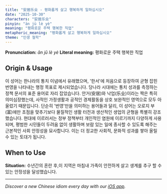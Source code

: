 ```yaml
---
title: "安居乐业 - 평화롭게 살고 행복하게 일하십시오"
date: "2025-10-30"
characters: "安居乐业"
pinyin: "ān jū lè yè"
meaning: "평화로운 주택 행복한 직업"
metaphoric_meaning: "평화롭게 살고 행복하게 일하십시오"
theme: "인생 철학"
---
```


**Pronunciation:** *ān jū lè yè*
**Literal meaning:** 평화로운 주택 행복한 직업

## Origin & Usage

이 성어는 한나라의 통치 이념에서 유래했으며, '한서'에 처음으로 등장하여 균형 잡힌 번영을 나타내는 행정 목표로 제시되었습니다. 당나라 시대에는 통치 성과를 측정하는 정책 문서의 표준 용어로 자리 잡았습니다. 안거(安居)와 낙업(乐业)이라는 짝은 특히 의미심장했는데, 사적인 가정생활과 공적인 경제활동을 상호 보완적인 영역으로 모두 아울렀기 때문입니다. 단순히 '번영'만을 의미하는 용어들과 달리, 이 성어는 오로지 부(富)에만 초점을 맞추기보다 물질적인 생활 터전과 생산적인 생업의 균형을 특별히 강조했습니다. 현대에 이르러서는 정부 정책부터 개인적인 염원에 이르기까지 다양하게 사용되며, 평범한 시민들이 두려움 없이 생활하며 보람 있는 일에 종사할 수 있도록 해주는 근본적인 사회 안정성을 묘사합니다. 이는 더 정교한 사회적, 문화적 성과를 쌓아 올릴 수 있는 토대가 됩니다.

## When to Use

**Situation:** 수년간의 혼란 후,이 지역은 마침내 가족이 안전하게 살고 생계를 추구 할 수있는 안정성을 달성했습니다.

---

*Discover a new Chinese idiom every day with our [iOS app](https://apps.apple.com/us/app/daily-chinese-idioms/id6740611324).*
